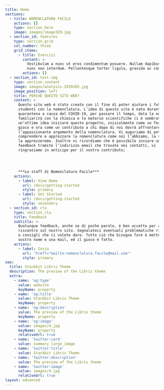 ```yaml
---
title: Home
sections:
  - title: NOMENCLATURA FACILE
    actions: []
    type: section_hero
    image: images/image329.jpg
  - section_id: features
    type: section_grid
    col_number: three
    grid_items:
      - title: Esercizi
        content: >-
          Vestibulum a nunc ut eros condimentum posuere. Nullam dapibus quis
          nunc non interdum. Pellentesque tortor ligula, gravida ac commodo eu.
        actions: []
  - section_id: text-img
    type: section_content
    image: images/analysis-2030265.jpg
    image_position: left
    title: PERCHÉ QUESTO SITO WEB?
    content: >
      Questo sito web è stato creato con il fine di poter aiutare i futuri
      studenti con la nomenclatura. L’idea di questo sito è nata durante la
      quarantena a causa del COVID-19, per passare il tempo, data la nostra
      familiarità con la chimica e le materie scientifiche ci è sembrata
      un’ottime idea iniziare questo progetto, inizialmente come se fosse un
      gioco e ora come un contributo a chi dopo di noi dovrà affrontare
      l’appassionante argomento della nomenclatura. Vi auguriamo di poter
      comprendere e apprezzare la nomenclatura come noi l’abbiamo, la stiamo e
      la apprezzeremo. Inoltre vi ricordiamo che è possibile inviare una mail di
      feedback tramite l’indirizzo email che trovate nei contatti, vi
      ringraziamo in anticipo per il vostro contributo;




      ***Lo staff di Nomenclatura Facile***
    actions:
      - label: View Demo
        url: /docs/getting-started
        style: primary
      - label: Get Started
        url: /docs/getting-started
        style: secondary
  - section_id: cta
    type: section_cta
    title: Feedback
    subtitle: >-
      Qualunque feedback, anche se di poche parole, è ben accetto per avere un
      riscontro sul nostro sito. Segnalateci eventuali problematiche riscontrate
      o consigli che ci volete dare. Tutto ciò che bisogna fare è mettere il
      vostro nome e una mail, ed il gioco è fatto.
    actions:
      - label: Invia
        url: 'href?="mailto:nomenclatura.facile@mail.com"'
        style: primary
seo:
  title: Stackbit Libris Theme
  description: The preview of the Libris theme
  extra:
    - name: 'og:type'
      value: website
      keyName: property
    - name: 'og:title'
      value: Stackbit Libris Theme
      keyName: property
    - name: 'og:description'
      value: The preview of the Libris theme
      keyName: property
    - name: 'og:image'
      value: images/4.jpg
      keyName: property
      relativeUrl: true
    - name: 'twitter:card'
      value: summary_large_image
    - name: 'twitter:title'
      value: Stackbit Libris Theme
    - name: 'twitter:description'
      value: The preview of the Libris theme
    - name: 'twitter:image'
      value: images/4.jpg
      relativeUrl: true
layout: advanced
---
```

